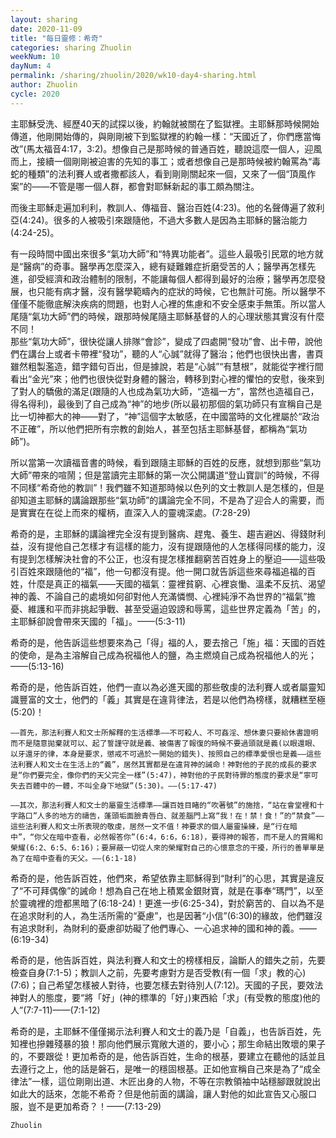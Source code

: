 ```yaml
---
layout: sharing
date: 2020-11-09
title: "每日靈修：希奇"
categories: sharing Zhuolin
weekNum: 10
dayNum: 4
permalink: /sharing/zhuolin/2020/wk10-day4-sharing.html
author: Zhuolin
cycle: 2020
---
```


主耶穌受洗、經歷40天的試探以後，約翰就被關在了監獄裡。主耶穌那時候開始傳道，他剛開始傳的，與剛剛被下到監獄裡的約翰一樣：“天國近了，你們應當悔改”(馬太福音4:17，3:2)。想像自己是那時候的普通百姓，聽說這麼一個人，迎風而上，接續一個剛剛被迫害的先知的事工；或者想像自己是那時候被約翰罵為“毒蛇的種類”的法利賽人或者撒都該人，看到剛剛關起來一個，又來了一個“頂風作案”的——不管是哪一個人群，都會對耶穌新起的事工頗為關注。  

而後主耶穌走遍加利利，教訓人、傳福音、醫治百姓(4:23)。他的名聲傳遍了敘利亞(4:24)。很多的人被吸引來跟隨他，不過大多數人是因為主耶穌的醫治能力(4:24-25)。  

有一段時間中國出來很多“氣功大師”和“特異功能者”。這些人最吸引民眾的地方就是“醫病”的奇事。醫學再怎麼深入，總有疑難雜症折磨受苦的人；醫學再怎樣先進，卻受經濟和政治體制的限制，不能讓每個人都得到最好的治療；醫學再怎麼發展，也只能有病才醫，沒有醫學範疇內的症狀的時候，它也無計可施。所以醫學不僅僅不能徹底解決疾病的問題，也對人心裡的焦慮和不安全感束手無策。所以當人尾隨“氣功大師”們的時候，跟那時候尾隨主耶穌基督的人的心理狀態其實沒有什麼不同！  
那些“氣功大師”，很快從讓人排隊“會診”，變成了四處開“發功”會、出卡帶，說他們在講台上或者卡帶裡“發功”，聽的人“心誠”就得了醫治；他們也很快出書，書頁雖然粗製濫造，錯字錯句百出，但是據說，若是“心誠”“有慧根”，就能從字裡行間看出“金光”來；他們也很快從對身體的醫治，轉移到對心裡的懼怕的安慰，後來到了對人的驕傲的滿足(跟隨的人也成為氣功大師，“造福一方”，當然也造福自己，得名得利)，最後到了自己成為“神”的地步(所以最初那個的氣功師只有宣稱自己是比一切神都大的神——對了，“神”這個字太敏感，在中國當時的文化裡屬於“政治不正確”，所以他們把所有宗教的創始人，甚至包括主耶穌基督，都稱為“氣功師”)。  

所以當第一次讀福音書的時候，看到跟隨主耶穌的百姓的反應，就想到那些“氣功大師”帶來的喧鬧；但是當讀完主耶穌的第一次公開講道“登山寶訓”的時候，不得不同樣“希奇他的教訓”！我們雖不知道那時候以色列的文士教訓人是怎樣的，但是卻知道主耶穌的講論跟那些“氣功師”的講論完全不同，不是為了迎合人的需要，而是實實在在從上而來的權柄，直深入人的靈魂深處。(7:28-29)  

希奇的是，主耶穌的講論裡完全沒有提到醫病、趕鬼、養生、趨吉避凶、得錢財利益，沒有提他自己怎樣才有這樣的能力，沒有提跟隨他的人怎樣得同樣的能力，沒有提到怎樣解決社會的不公正，也沒有提怎樣推翻窮苦百姓身上的壓迫——這些吸引百姓來跟隨他的“福”，他一句都沒有提。他一開口就告訴這些來尋福追福的百姓，什麼是真正的福氣——天國的福氣：靈裡貧窮、心裡哀慟、溫柔不反抗、渴望神的義、不論自己的處境如何卻對他人充滿憐憫、心裡純淨不為世界的“福氣”擔憂、維護和平而非挑起爭戰、甚至受逼迫毀謗和辱罵，這些世界定義為「苦」的，主耶穌卻說會帶來天國的「福」。——(5:3-11)  

希奇的是，他告訴這些想要來為己「得」福的人，要去捨己「施」福：天國的百姓的使命，是為主溶解自己成為祝福他人的鹽，為主燃燒自己成為祝福他人的光；——(5:13-16)  

希奇的是，他告訴百姓，他們一直以為必進天國的那些敬虔的法利賽人或者屬靈知識豐富的文士，他們的「義」其實是在違背律法，若是以他們為榜樣，就糟糕至極(5:20)！  

	——首先，那法利賽人和文士所解釋的生活標準——不可殺人、不可姦淫、想休妻只要給休書證明而不是隨意拋棄就可以、起了誓謹守就是義、被傷害了報復的時候不要過頭就是義(以眼還眼、以牙還牙的律，本身是要求，懲戒不可過於一開始的錯失)、按照自己的標準愛恨也是義——這些法利賽人和文士在生活上的“義”，居然其實都是在違背神的誡命！神對他的子民的成長的要求是“你們要完全，像你們的天父完全一樣”(5:47)，神對他的子民對待罪的態度的要求是“寧可失去百體中的一體，不叫全身下地獄”(5:30)。——(5:17-47)  

	——其次，那法利賽人和文士的屬靈生活標準——讓百姓目睹的“吹著號”的施捨，“站在會堂裡和十字路口”人多的地方的禱告，蓬頭垢面臉青唇白、就差腦門上寫“我！在！禁！食！”的“禁食”——這些法利賽人和文士所表現的敬虔，居然一文不值！神要求的個人屬靈操練，是“行在暗中”，“你父在暗中查看，必然報答你”(6:4，6:6，6:18)，要得神的報答，而不是人的賞賜和榮耀(6:2、6:5、6:16)；要屏蔽一切從人來的榮耀對自己的心懷意念的干擾，所行的善單單是為了在暗中查看的天父。——(6:1-18)  

希奇的是，他告訴百姓，他們來，希望依靠主耶穌得到“財利”的心思，其實是違反了“不可拜偶像”的誡命！想為自己在地上積累金銀財寶，就是在事奉“瑪門”，以至於靈魂裡的燈都黑暗了(6:18-24)！更進一步(6:25-34)，對於窮苦的、自以為不是在追求財利的人，為生活所需的“憂慮”，也是因著“小信”(6:30)的緣故，他們雖沒有追求財利，為財利的憂慮卻妨礙了他們專心、一心追求神的國和神的義。——(6:19-34)  

希奇的是，他告訴百姓，與法利賽人和文士的榜樣相反，論斷人的錯失之前，先要檢查自身(7:1-5)；教訓人之前，先要考慮對方是否受教(有一個「求」教的心)(7:6)；自己希望怎樣被人對待，也要怎樣去對待別人(7:12)。天國的子民，要效法神對人的態度，要“將「好」(神的標準的「好」)東西給「求」(有受教的態度)他的人”(7:7-11)——(7:1-12)  

希奇的是，主耶穌不僅僅揭示法利賽人和文士的義乃是「自義」，也告訴百姓，先知裡也摻雜殘暴的狼！那向他們展示寬敞大道的，要小心；那生命結出敗壞的果子的，不要跟從！更加希奇的是，他告訴百姓，生命的根基，要建立在聽他的話並且去遵行之上，他的話是磐石，是唯一的穩固根基。正如他宣稱自己來是為了“成全律法”一樣，這位剛剛出道、木匠出身的人物，不等在宗教領袖中站穩腳跟就說出如此大的話來，怎能不希奇？但是他前面的講論，讓人對他的如此宣告又心服口服，豈不是更加希奇？！——(7:13-29)  

`Zhuolin`  
